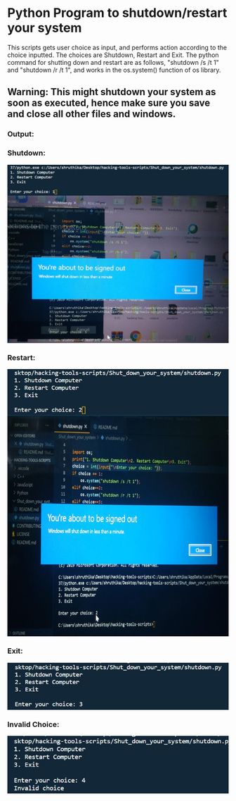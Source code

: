 # Python Program to shutdown/restart your system

This scripts gets user choice as input, and performs action according to the choice inputted. The choices are Shutdown, Restart and Exit.
The python command for shutting down and restart are as follows, "shutdown /s /t 1" and "shutdown /r /t 1", and works in the os.system() function of os library.

## Warning: This might shutdown your system as soon as executed, hence make sure you save and close all other files and windows.

### Output:
 ### Shutdown:
 <img src="ss1.jpg" align="center">
  <img src="WhatsApp Image 2020-10-21 at 10.28.34 PM.jpeg" align="center"> 
 
 ### Restart:
 <img src="ss3.jpg" align="center">
 <img src="WhatsApp Image 2020-10-21 at 10.28.35 PM.jpeg" align="center" height="500 px">
 
 ### Exit:
 <img src="ss2.jpg" align="center">
 
 ### Invalid Choice:
 <img src="ss4.jpg" align="center">
 
  
